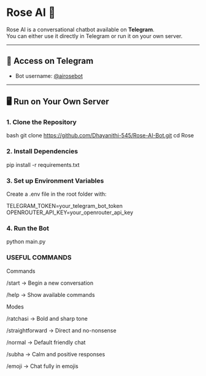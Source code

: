 # Rose AI 🤖

Rose AI is a conversational chatbot available on **Telegram**.  
You can either use it directly in Telegram or run it on your own server.

---

## 🔗 Access on Telegram
- Bot username: [@airosebot](https://t.me/airosebot)  

---

## 🖥️ Run on Your Own Server

### 1. Clone the Repository
bash
git clone https://github.com/Dhayanithi-545/Rose-AI-Bot.git
cd Rose

### 2. Install Dependencies
pip install -r requirements.txt

### 3. Set up Environment Variables

Create a .env file in the root folder with:

TELEGRAM_TOKEN=your_telegram_bot_token
OPENROUTER_API_KEY=your_openrouter_api_key

### 4. Run the Bot
python main.py

### USEFUL COMMANDS

Commands

/start → Begin a new conversation

/help → Show available commands


Modes

/ratchasi → Bold and sharp tone

/straightforward → Direct and no-nonsense

/normal → Default friendly chat

/subha → Calm and positive responses

/emoji → Chat fully in emojis